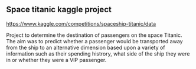 ## Space titanic kaggle project ##
https://www.kaggle.com/competitions/spaceship-titanic/data

Project to determine the destination of passengers on the space Titanic. The aim was to predict whether a passenger would be transported away from the ship to an alternative dimension based upon a variety of information such as their spending histrory, what side of the ship they were in or whether they were a VIP passenger.  
